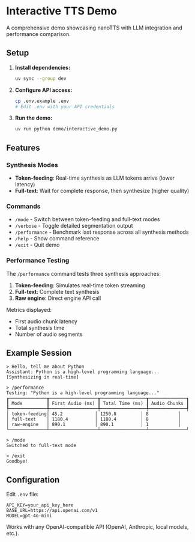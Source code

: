 # Interactive TTS Demo

A comprehensive demo showcasing nanoTTS with LLM integration and performance comparison.

## Setup

1. **Install dependencies:**
   ```bash
   uv sync --group dev
   ```

2. **Configure API access:**
   ```bash
   cp .env.example .env
   # Edit .env with your API credentials
   ```

3. **Run the demo:**
   ```bash
   uv run python demo/interactive_demo.py
   ```

## Features

### Synthesis Modes
- **Token-feeding**: Real-time synthesis as LLM tokens arrive (lower latency)
- **Full-text**: Wait for complete response, then synthesize (higher quality)

### Commands
- `/mode` - Switch between token-feeding and full-text modes
- `/verbose` - Toggle detailed segmentation output
- `/performance` - Benchmark last response across all synthesis methods
- `/help` - Show command reference
- `/exit` - Quit demo

### Performance Testing

The `/performance` command tests three synthesis approaches:
1. **Token-feeding**: Simulates real-time token streaming
2. **Full-text**: Complete text synthesis
3. **Raw engine**: Direct engine API call

Metrics displayed:
- First audio chunk latency
- Total synthesis time  
- Number of audio segments

## Example Session

```
> Hello, tell me about Python
Assistant: Python is a high-level programming language...
[Synthesizing in real-time]

> /performance
Testing: "Python is a high-level programming language..."
┏━━━━━━━━━━━━━━┳━━━━━━━━━━━━━━━━━━┳━━━━━━━━━━━━━━━━━┳━━━━━━━━━━━━━━┓
┃ Mode         ┃ First Audio (ms) ┃ Total Time (ms) ┃ Audio Chunks ┃
┡━━━━━━━━━━━━━━╇━━━━━━━━━━━━━━━━━━╇━━━━━━━━━━━━━━━━━╇━━━━━━━━━━━━━━┩
│ token-feeding│ 45.2            │ 1250.8         │ 8           │
│ full-text    │ 1180.4          │ 1180.4         │ 8           │  
│ raw-engine   │ 890.1           │ 890.1          │ 1           │
└──────────────┴──────────────────┴─────────────────┴──────────────┘

> /mode
Switched to full-text mode

> /exit
Goodbye!
```

## Configuration

Edit `.env` file:
```env
API_KEY=your_api_key_here
BASE_URL=https://api.openai.com/v1
MODEL=gpt-4o-mini
```

Works with any OpenAI-compatible API (OpenAI, Anthropic, local models, etc.).